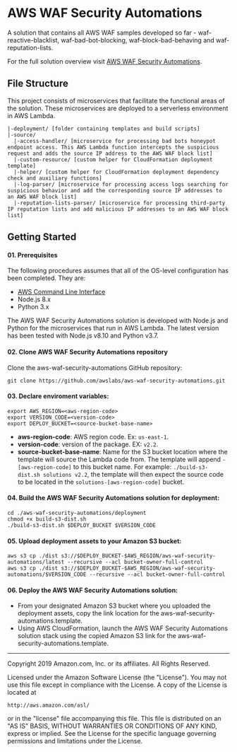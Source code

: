 # AWS WAF Security Automations
A solution that contains all AWS WAF samples developed so far - waf-reactive-blacklist, waf-bad-bot-blocking, waf-block-bad-behaving and waf-reputation-lists.

For the full solution overview visit [AWS WAF Security Automations](https://aws.amazon.com/answers/security/aws-waf-security-automations/).

## File Structure
This project consists of microservices that facilitate the functional areas of the solution. These microservices are deployed to a serverless environment in AWS Lambda.

```
|-deployment/ [folder containing templates and build scripts]
|-source/
  |-access-handler/ [microservice for processing bad bots honeypot endpoint access. This AWS Lambda function intercepts the suspicious request and adds the source IP address to the AWS WAF block list]
  |-custom-resource/ [custom helper for CloudFormation deployment template]
  |-helper/ [custom helper for CloudFormation deployment dependency check and auxiliary functions]
  |-log-parser/ [microservice for processing access logs searching for suspicious behavior and add the corresponding source IP addresses to an AWS WAF block list]
  |-reputation-lists-parser/ [microservice for processing third-party IP reputation lists and add malicious IP addresses to an AWS WAF block list]
```

## Getting Started

#### 01. Prerequisites
The following procedures assumes that all of the OS-level configuration has been completed. They are:

* [AWS Command Line Interface](https://aws.amazon.com/cli/)
* Node.js 8.x
* Python 3.x

The AWS WAF Security Automations solution is developed with Node.js and Python for the microservices that run in AWS Lambda. The latest version has been tested with Node.js v8.10 and Python v3.7.

#### 02. Clone AWS WAF Security Automations repository
Clone the aws-waf-security-automations GitHub repository:

```
git clone https://github.com/awslabs/aws-waf-security-automations.git
```

#### 03. Declare enviroment variables:
```
export AWS_REGION=<aws-region-code>
export VERSION_CODE=<version-code>
export DEPLOY_BUCKET=<source-bucket-base-name>
```
- **aws-region-code**: AWS region code. Ex: ```us-east-1```.
- **version-code**: version of the package. EX: ```v2.2```.
- **source-bucket-base-name**: Name for the S3 bucket location where the template will source the Lambda code from. The template will append ```-[aws-region-code]``` to this bucket name. For example: ```./build-s3-dist.sh solutions v2.2```, the template will then expect the source code to be located in the ```solutions-[aws-region-code]``` bucket.

#### 04. Build the AWS WAF Security Automations solution for deployment:
```
cd ./aws-waf-security-automations/deployment
chmod +x build-s3-dist.sh
./build-s3-dist.sh $DEPLOY_BUCKET $VERSION_CODE
```

#### 05. Upload deployment assets to your Amazon S3 bucket:
```
aws s3 cp ./dist s3://$DEPLOY_BUCKET-$AWS_REGION/aws-waf-security-automations/latest --recursive --acl bucket-owner-full-control
aws s3 cp ./dist s3://$DEPLOY_BUCKET-$AWS_REGION/aws-waf-security-automations/$VERSION_CODE --recursive --acl bucket-owner-full-control
```

#### 06. Deploy the AWS WAF Security Automations solution:
* From your designated Amazon S3 bucket where you uploaded the deployment assets, copy the link location for the aws-waf-security-automations.template.
* Using AWS CloudFormation, launch the AWS WAF Security Automations solution stack using the copied Amazon S3 link for the aws-waf-security-automations.template.

***

Copyright 2019 Amazon.com, Inc. or its affiliates. All Rights Reserved.

Licensed under the Amazon Software License (the "License"). You may not use this file except in compliance with the License. A copy of the License is located at

    http://aws.amazon.com/asl/

or in the "license" file accompanying this file. This file is distributed on an "AS IS" BASIS, WITHOUT WARRANTIES OR CONDITIONS OF ANY KIND, express or implied. See the License for the specific language governing permissions and limitations under the License.
